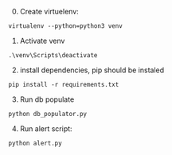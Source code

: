 0. Create virtuelenv:
```
virtualenv --python=python3 venv

```
1. Activate venv
```
.\venv\Scripts\deactivate
```
2. install dependencies, pip should be instaled

```
pip install -r requirements.txt
```

3. Run db populate
```
python db_populator.py
```

4. Run alert script:
```
python alert.py
```